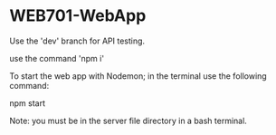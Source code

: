 # WEB701-WebApp

Use the 'dev' branch for API testing.

use the command 'npm i' 

To start the web app with Nodemon; in the terminal use the following command:

npm start

Note: you must be in the server file directory in a bash terminal.
